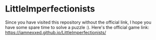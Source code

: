 # LittleImperfectionists
Since you have visited this repository without the official link, I hope you have some spare time to solve a puzzle :).
Here's the official game link:
https://iamnexxed.github.io/LittleImperfectionists/
